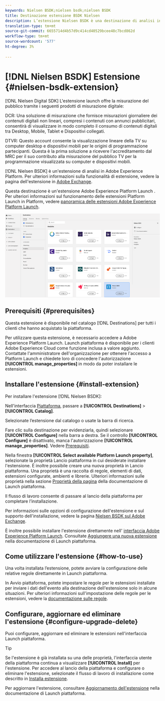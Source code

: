 ```yaml
---
keywords: Nielsen BSDK;nielsen bsdk;nielsen BSDK
title: Destinazione estensione BSDK Nielsen
description: L’estensione Nielsen BSDK è una destinazione di analisi in Adobe Experience Platform. Per ulteriori informazioni sulla funzionalità di estensione, vedere la pagina di estensione in  Adobe Exchange.
translation-type: tm+mt
source-git-commit: 6655714d4b57d9c414cd40529bcee48c7bcd862d
workflow-type: tm+mt
source-wordcount: '577'
ht-degree: 3%

---
```



# [!DNL Nielsen BSDK] Estensione {#nielsen-bsdk-extension}

[!DNL Nielsen Digital SDK] L&#39;estensione launch offre la misurazione del pubblico tramite i seguenti prodotti di misurazione digitale:

DCR: Una soluzione di misurazione che fornisce misurazioni giornaliere dei contenuti digitali non lineari, compresi i contenuti con annunci pubblicitari, consentirà di visualizzare in modo completo il consumo di contenuti digitali tra Desktop, Mobile, Tablet e Dispositivi collegati.

DTVR: Questo account consente la visualizzazione lineare della TV su computer desktop e dispositivi mobili per le origini di programmazione partecipanti. Questa è la prima soluzione a ricevere l&#39;accreditamento dal MRC per il suo contributo alla misurazione del pubblico TV per la programmazione visualizzata su computer e dispositivi mobili.

[!DNL Nielsen BSDK] è un&#39;estensione di analisi in Adobe Experience Platform. Per ulteriori informazioni sulla funzionalità di estensione, vedere la pagina dell&#39;estensione in [ Adobe Exchange](https://exchange.adobe.com/experiencecloud.details.101361.html).

Questa destinazione è un&#39;estensione Adobe Experience Platform Launch . Per ulteriori informazioni sul funzionamento delle estensioni Platform Launch in Platform, vedere [ panoramica delle estensioni Adobe Experience Platform Launch](../launch-extensions/overview.md).

![Estensione Nielsen BSDK](../../assets/catalog/analytics/nielsen-bsdk/catalog.png)

## Prerequisiti {#prerequisites}

Questa estensione è disponibile nel catalogo [!DNL Destinations] per tutti i clienti che hanno acquistato la piattaforma.

Per utilizzare questa estensione, è necessario accedere a  Adobe Experience Platform Launch. Launch piattaforma è disponibile per i clienti Adobe Experience Cloud come funzione inclusa a valore aggiunto. Contattate l&#39;amministratore dell&#39;organizzazione per ottenere l&#39;accesso a Platform Launch e chiedete loro di concedere l&#39;autorizzazione **[!UICONTROL manage_properties]** in modo da poter installare le estensioni.

## Installare l&#39;estensione {#install-extension}

Per installare l&#39;estensione [!DNL Nielsen BSDK]:

Nell&#39;interfaccia [Piattaforma](http://platform.adobe.com/), passare a **[!UICONTROL Destinations]** > **[!UICONTROL Catalog]**.

Selezionate l’estensione dal catalogo o usate la barra di ricerca.

Fare clic sulla destinazione per evidenziarla, quindi selezionare **[!UICONTROL Configure]** nella barra a destra. Se il controllo **[!UICONTROL Configure]** è disattivato, manca l&#39;autorizzazione **[!UICONTROL manage_properties]**. Vedere [Prerequisiti](#prerequisites).

Nella finestra **[!UICONTROL Select available Platform Launch property]**, selezionate la proprietà Lancio piattaforma in cui desiderate installare l&#39;estensione. È inoltre possibile creare una nuova proprietà in Lancio piattaforma. Una proprietà è una raccolta di regole, elementi di dati, estensioni configurate, ambienti e librerie. Ulteriori informazioni sulle proprietà nella sezione [Proprietà della pagina](https://experienceleague.adobe.com/docs/launch/using/reference/admin/companies-and-properties.html#properties-page) della documentazione di Launch piattaforma.

Il flusso di lavoro consente di passare al lancio della piattaforma per completare l’installazione.

Per informazioni sulle opzioni di configurazione dell&#39;estensione e sul supporto dell&#39;installazione, vedere la pagina [Nielsen BSDK sul  Adobe Exchange](https://exchange.adobe.com/experiencecloud.details.101361.html).

È inoltre possibile installare l&#39;estensione direttamente nell&#39; [ interfaccia Adobe Experience Platform Launch](https://launch.adobe.com/). Consultate [Aggiungere una nuova estensione](https://experienceleague.adobe.com/docs/launch/using/reference/manage-resources/extensions/overview.html?lang=en#add-a-new-extension) nella documentazione di Launch piattaforma.

## Come utilizzare l&#39;estensione {#how-to-use}

Una volta installata l’estensione, potete avviare la configurazione delle relative regole direttamente in Launch piattaforma.

In Avvio piattaforma, potete impostare le regole per le estensioni installate per inviare i dati dell&#39;evento alla destinazione dell&#39;estensione solo in alcune situazioni. Per ulteriori informazioni sull&#39;impostazione delle regole per le estensioni, vedere la [documentazione sulle regole](https://experienceleague.adobe.com/docs/launch/using/reference/manage-resources/rules.html).

## Configurare, aggiornare ed eliminare l&#39;estensione {#configure-upgrade-delete}

Puoi configurare, aggiornare ed eliminare le estensioni nell&#39;interfaccia Launch piattaforma.

>[!TIP]
>
>Se l&#39;estensione è già installata su una delle proprietà, l&#39;interfaccia utente della piattaforma continua a visualizzare **[!UICONTROL Install]** per l&#39;estensione. Per accedere al lancio della piattaforma e configurare o eliminare l&#39;estensione, selezionate il flusso di lavoro di installazione come descritto in [Installa estensione](#install-extension).

Per aggiornare l&#39;estensione, consultare [Aggiornamento dell&#39;estensione](https://experienceleague.adobe.com/docs/launch/using/reference/manage-resources/extensions/extension-upgrade.html) nella documentazione di Launch piattaforma.